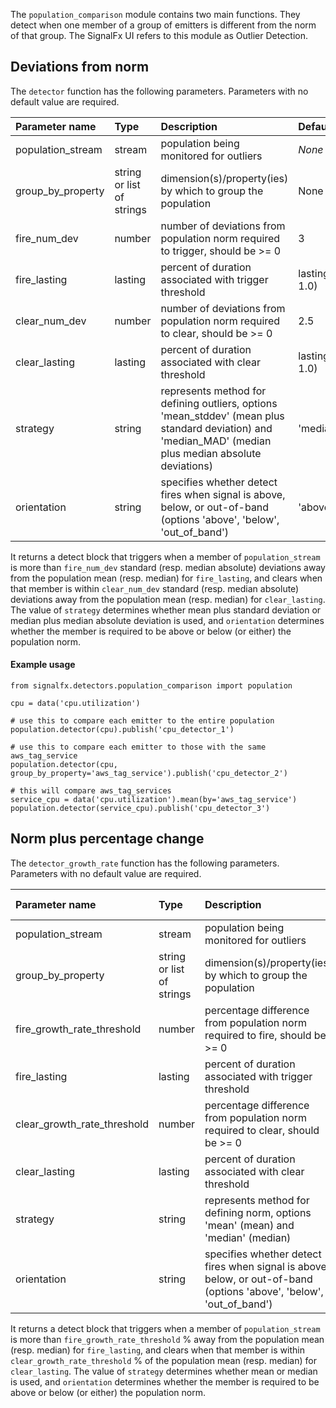 The `population_comparison` module contains two main functions. They detect when one member of a group of emitters is different from the norm of that group. The SignalFx UI refers to this module as Outlier Detection.

## Deviations from norm

The `detector` function has the following parameters. Parameters with no default value are required.                         

|Parameter name|Type|Description|Default value|
|:---|:---|:---|:---|
|population_stream|stream|population being monitored for outliers|*None*|
|group_by_property|string or list of strings|dimension(s)/property(ies) by which to group the population|None|
|fire_num_dev|number|number of deviations from population norm required to trigger, should be >= 0|3|
|fire_lasting|lasting|percent of duration associated with trigger threshold|lasting('5m', 1.0)|
|clear_num_dev|number|number of deviations from population norm required to clear, should be >= 0|2.5|
|clear_lasting|lasting|percent of duration associated with clear threshold|lasting('5m', 1.0)|
|strategy|string|represents method for defining outliers, options 'mean_stddev' (mean plus standard deviation) and 'median_MAD' (median plus median absolute deviations)|'median_MAD'|
|orientation|string|specifies whether detect fires when signal is above, below, or out-of-band (options  'above', 'below', 'out_of_band')|'above'|

It returns a detect block that triggers when a member of `population_stream` is more than `fire_num_dev` standard (resp. median absolute) deviations away from the population mean (resp. median) for `fire_lasting`, and clears when that member is within `clear_num_dev` standard (resp. median absolute) deviations away from the population mean (resp. median) for `clear_lasting`. The value of `strategy` determines whether mean plus standard deviation or median plus median absolute deviation is used, and `orientation` determines whether the member is required to be above or below (or either) the population norm.
    
   
#### Example usage
~~~~~~~~~~~~~~~~~~~~
from signalfx.detectors.population_comparison import population

cpu = data('cpu.utilization')

# use this to compare each emitter to the entire population
population.detector(cpu).publish('cpu_detector_1')

# use this to compare each emitter to those with the same aws_tag_service
population.detector(cpu, group_by_property='aws_tag_service').publish('cpu_detector_2')

# this will compare aws_tag_services
service_cpu = data('cpu.utilization').mean(by='aws_tag_service')
population.detector(service_cpu).publish('cpu_detector_3')

~~~~~~~~~~~~~~~~~~~~

## Norm plus percentage change

The `detector_growth_rate` function has the following parameters. Parameters with no default value are required.                      

|Parameter name|Type|Description|Default value|
|:---|:---|:---|:---|
|population_stream|stream|population being monitored for outliers|*None*|
|group_by_property|string or list of strings|dimension(s)/property(ies) by which to group the population|None|
|fire_growth_rate_threshold|number|percentage difference from population norm required to fire, should be >= 0|0.2|
|fire_lasting|lasting|percent of duration associated with trigger threshold|lasting('5m', 1.0)|
|clear_growth_rate_threshold|number|percentage difference from population norm required to clear, should be >= 0|0.1|
|clear_lasting|lasting|percent of duration associated with clear threshold|lasting('5m', 1.0)|
|strategy|string|represents method for defining norm, options 'mean' (mean) and 'median' (median)|'median'|
|orientation|string|specifies whether detect fires when signal is above, below, or out-of-band (options  'above', 'below', 'out_of_band')|'above'|

It returns a detect block that triggers when a member of `population_stream` is more than `fire_growth_rate_threshold` % away from the population mean (resp. median) for `fire_lasting`, and clears when that member is within `clear_growth_rate_threshold` % of the population mean (resp. median) for `clear_lasting`. The value of `strategy` determines whether mean or median is used, and `orientation` determines whether the member is required to be above or below (or either) the population norm.
                            
                     

